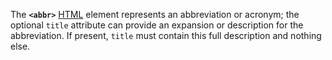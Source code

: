 The **`<abbr>`** [HTML](https://developer.mozilla.org/en-US/docs/Web/HTML) element represents an abbreviation or acronym; the optional `title` attribute can provide an expansion or description for the abbreviation. If present, `title` must contain this full description and nothing else.
